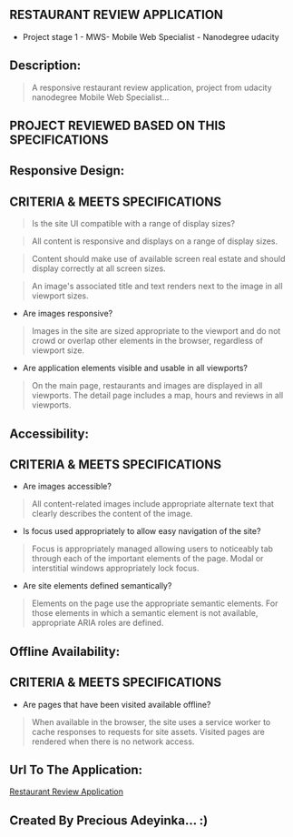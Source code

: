 ## RESTAURANT REVIEW APPLICATION
* Project stage 1 - MWS- Mobile Web Specialist - Nanodegree udacity
## Description:
> A responsive restaurant review application, project from udacity nanodegree Mobile Web Specialist...

## PROJECT REVIEWED BASED ON THIS SPECIFICATIONS

## Responsive Design:

## CRITERIA               &                  MEETS SPECIFICATIONS

> Is the site UI compatible with a range of display sizes?

> All content is responsive and displays on a range of display sizes.

> Content should make use of available screen real estate and should display correctly at all screen sizes.

> An image's associated title and text renders next to the image in all viewport sizes.

* Are images responsive?

> Images in the site are sized appropriate to the viewport and do not crowd or overlap other elements in the browser, regardless of viewport size.

* Are application elements visible and usable in all viewports?

> On the main page, restaurants and images are displayed in all viewports. The detail page includes a map, hours and reviews in all viewports.

## Accessibility:

## CRITERIA               &                  MEETS SPECIFICATIONS

* Are images accessible?

> All content-related images include appropriate alternate text that clearly describes the content of the image.

* Is focus used appropriately to allow easy navigation of the site?

> Focus is appropriately managed allowing users to noticeably tab through each of the important elements of the page. Modal or interstitial windows appropriately lock focus.

* Are site elements defined semantically?

> Elements on the page use the appropriate semantic elements. For those elements in which a semantic element is not available, appropriate ARIA roles are defined.

## Offline Availability:

## CRITERIA               &                  MEETS SPECIFICATIONS
* Are pages that have been visited available offline?

> When available in the browser, the site uses a service worker to cache responses to requests for site assets. Visited pages are rendered when there is no network access.


## Url To The Application:
[Restaurant Review Application](https://precious-adeyinka.github.io/brainy-restaurant-app.github.io)
## Created By Precious Adeyinka... :)
